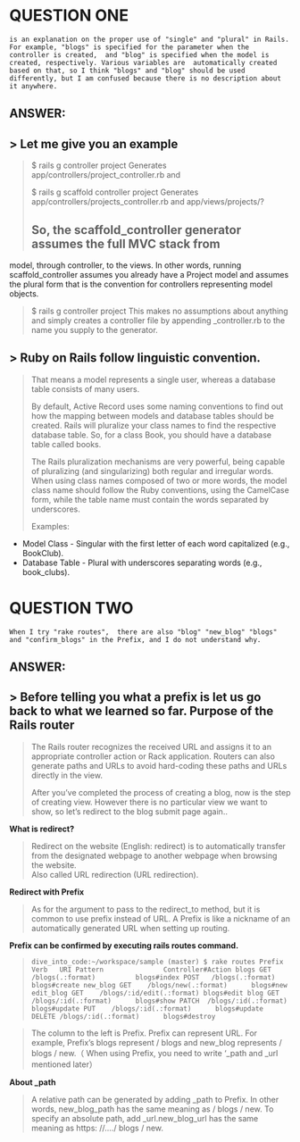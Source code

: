 QUESTION ONE
============

`is an explanation on the proper use of "single" and "plural" in Rails.
For example, "blogs" is specified for the parameter when the controller is created, 
and "blog" is specified when the model is created, respectively. Various variables are 
automatically created based on that, so I think "blogs" and "blog" should be used differently,
but I am confused because there is no description about it anywhere. `

ANSWER:
---------
## > Let me give you an example
>
>$ rails g controller project Generates app/controllers/project_controller.rb and
>
>$ rails g scaffold controller project Generates app/controllers/projects_controller.rb and
app/views/projects/?
>
> ## So, the scaffold_controller generator assumes the full MVC stack from
model, through controller, to the views. In other words, running
scaffold_controller assumes you already have a Project model and assumes
the plural form that is the convention for controllers representing
model objects.
>
> $ rails g controller project
This makes no assumptions about anything and simply creates a controller
file by appending _controller.rb to the name you supply to the
generator.

## > Ruby on Rails follow linguistic convention.

>That means a model represents a single user, whereas a database table consists of many users.
>
>By default, Active Record uses some naming conventions to find out how the mapping 
 between models and database tables should be created. Rails will pluralize your class
 names to find the respective database table. So, for a class Book, you should have a database table called books.
>
>The Rails pluralization mechanisms are very powerful, being capable of pluralizing (and singularizing) both regular 
 and irregular words. When using class names composed of two or more words, the model class name should follow the Ruby conventions, 
 using the CamelCase form, while the table name must contain the words separated by underscores. 
>
>Examples:
-	Model Class - Singular with the first letter of each word capitalized (e.g., BookClub).
-	Database Table - Plural with underscores separating words (e.g., book_clubs).
 

QUESTION TWO
=============
`When I try "rake routes", 
there are also "blog" "new_blog" "blogs" and "confirm_blogs" in the Prefix, and I do not understand why. `

 ANSWER:
 -------
 ## > Before telling you what a prefix is let us go back to what we learned so far. Purpose of the Rails router
>
> The Rails router recognizes the received URL and assigns it to an appropriate controller action or Rack application. Routers can also 
  generate paths and URLs to avoid hard-coding these paths and URLs directly in the view.
>
> After you’ve completed the process of creating a blog, now is the step of creating view. 
  However there is no particular view we want to show, so let’s redirect to the blog submit page again.. 


**What is redirect?**

> Redirect on the website (English: redirect) is to automatically
  transfer from the designated webpage to another webpage when browsing the website.  
  Also called URL redirection (URL redirection). 

**Redirect with Prefix**
> As for the argument to pass to the redirect_to method, but it is common to use prefix instead of URL.
  A Prefix is like a nickname of an automatically generated URL when setting up routing.

>
**Prefix can be confirmed by executing rails routes command.**
>
> `dive_into_code:~/workspace/sample (master) $ rake routes
   Prefix Verb   URI Pattern               Controller#Action
    blogs GET    /blogs(.:format)          blogs#index
          POST   /blogs(.:format)          blogs#create
 new_blog GET    /blogs/new(.:format)      blogs#new
edit_blog GET    /blogs/:id/edit(.:format) blogs#edit
     blog GET    /blogs/:id(.:format)      blogs#show
          PATCH  /blogs/:id(.:format)      blogs#update
          PUT    /blogs/:id(.:format)      blogs#update
          DELETE /blogs/:id(.:format)      blogs#destroy `

>
>The column to the left is Prefix. Prefix can represent URL.
For example, Prefix’s blogs represent / blogs and new_blog represents / blogs / new.（
When using Prefix, you need to write ‘_path and _url mentioned later）
>
**About _path**
> A relative path can be generated by adding _path to Prefix.
> In other words, new_blog_path has the same meaning as / blogs / new.
> To specify an absolute path, add _url.new_blog_url has the same meaning as https: //..../ blogs / new.


